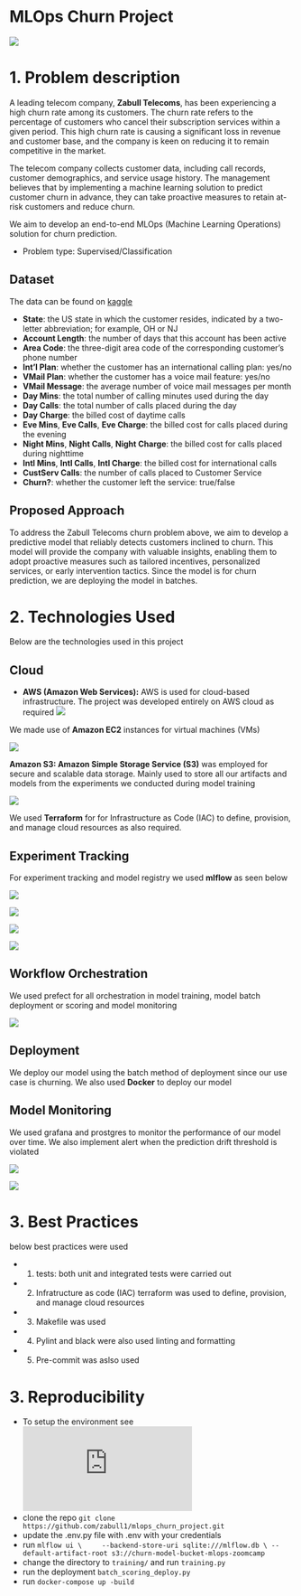 # MLOps Churn Project
![](https://github.com/zabull1/mlops_churn_project/blob/main/assets/images/customer-churn.jpeg)

# 1. Problem description

A leading telecom company, **Zabull Telecoms**, has been experiencing a high churn rate among its customers. The churn rate refers to the percentage of customers who cancel their subscription services within a given period. This high churn rate is causing a significant loss in revenue and customer base, and the company is keen on reducing it to remain competitive in the market.

The telecom company collects customer data, including call records, customer demographics, and service usage history. The management believes that by implementing a machine learning solution to predict customer churn in advance, they can take proactive measures to retain at-risk customers and reduce churn.

We aim to develop an end-to-end MLOps (Machine Learning Operations) solution for churn prediction.

* Problem type: Supervised/Classification

## Dataset

The data can be found on [kaggle](https://www.kaggle.com/datasets/mnassrib/telecom-churn-datasets)

- **State**: the US state in which the customer resides, indicated by a two-letter abbreviation; for example, OH or NJ
- **Account Length**: the number of days that this account has been active
- **Area Code**: the three-digit area code of the corresponding customer’s phone number
- **Int’l Plan**: whether the customer has an international calling plan: yes/no
- **VMail Plan**: whether the customer has a voice mail feature: yes/no
- **VMail Message**: the average number of voice mail messages per month
- **Day Mins**: the total number of calling minutes used during the day
- **Day Calls**: the total number of calls placed during the day
- **Day Charge**: the billed cost of daytime calls
- **Eve Mins**, **Eve Calls**, **Eve Charge**: the billed cost for calls placed during the evening
- **Night Mins**, **Night Calls**, **Night Charge**: the billed cost for calls placed during nighttime
- **Intl Mins**, **Intl Calls**, **Intl Charge**: the billed cost for international calls
- **CustServ Calls**: the number of calls placed to Customer Service
- **Churn?**: whether the customer left the service: true/false

## Proposed Approach

To address the Zabull Telecoms churn problem above, we aim to develop a predictive model that reliably detects customers inclined to churn. This model will provide the company with valuable insights, enabling them to adopt proactive measures such as tailored incentives, personalized services, or early intervention tactics. Since the model is for churn prediction, we are deploying the model in batches.

# 2. Technologies Used

Below are the technologies used in this project

## Cloud

- **AWS (Amazon Web Services):** AWS is used for cloud-based infrastructure. The project was developed entirely on AWS cloud as required
![](assets/images/aws.png)

We made use of  **Amazon EC2**  instances for virtual machines (VMs)

![](assets/images/ec2.png)

**Amazon S3: Amazon Simple Storage Service (S3)**  was employed for secure and scalable data storage. Mainly used to store all our artifacts and models from the experiments we conducted during model training

![](assets/images/s3.png)

We used  **Terraform** for for Infrastructure as Code (IAC) to define, provision, and manage cloud resources as also required.

## Experiment Tracking

For experiment tracking and model registry we used **mlflow** as seen below

![](assets/images/mlflow.png)

![](assets/images/register_model.png)

![](assets/images/register_model2.png)

![](assets/images/production_mlflow.png)


## Workflow Orchestration

We used prefect for all orchestration in model training, model batch deployment or scoring and model monitoring

![](assets/images/prefect.png)

## Deployment

We deploy our model using the batch method of deployment since our use case is churning. We also used **Docker** to deploy our model 

## Model Monitoring

We used grafana and prostgres to monitor the performance of our model over time. We also implement alert when the prediction drift threshold is violated

![](assets/images/grafana.png)

![](assets/images/adminer.png)

# 3. Best Practices

below best practices were used

- 1. tests: both unit and integrated tests were carried out
- 2. Infratructure as code (IAC) terraform was used to define, provision, and manage cloud resources
- 3. Makefile was used
- 4. Pylint and black were also used linting and formatting
- 5. Pre-commit was aslso used


# 3. Reproducibility

- To setup the environment see ![Setup](https://github.com/DataTalksClub/mlops-zoomcamp/blob/main/01-intro/README.md)
- clone the repo ```git clone https://github.com/zabull1/mlops_churn_project.git```
- update the .env.py file with .env with your credentials
- run  ```mlflow ui \    
            --backend-store-uri sqlite:///mlflow.db \
            --default-artifact-root s3://churn-model-bucket-mlops-zoomcamp```
- change the directory to ```training/``` and run ```training.py```
- run the deployment ```batch_scoring_deploy.py```
- run ```docker-compose up -build```


